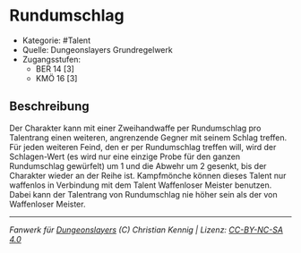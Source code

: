 <!---
Dies ist ein Fanwerk für DUNGEONSLAYERS (C) von Christian Kennig

Quellen:      [Dungeonslayers Grundregelwerk](https://www.f-space.de/ds4/downloads.html)
              [Talentbeschreibungen](https://www.f-space.de/ds4/tools-talentcards.html)
License:      [CC-BY-NC-SA 4.0](https://creativecommons.org/licenses/by-nc-sa/4.0/deed.de)
Richtlinien:  [Fanwerkrichtlinien](https://www.dungeonslayers.net/fanwerk-richtlinien/)
Autor:        Zauberlehrling
-->

  
# Rundumschlag  
- Kategorie: #Talent  
- Quelle: Dungeonslayers Grundregelwerk  
- Zugangsstufen:  
  - BER 14 [3]  
  - KMÖ 16 [3]  

## Beschreibung  
Der Charakter kann mit einer Zweihandwaffe per Rundumschlag pro Talentrang einen weiteren, angrenzende Gegner mit seinem Schlag treffen. Für jeden weiteren Feind, den er per Rundumschlag treffen will, wird der Schlagen-Wert (es wird nur eine einzige Probe für den ganzen Rundumschlag gewürfelt) um 1 und die Abwehr um 2 gesenkt, bis der Charakter wieder an der Reihe ist. Kampfmönche können dieses Talent nur waffenlos in Verbindung mit dem Talent Waffenloser Meister benutzen. Dabei kann der Talentrang von Rundumschlag nie höher sein als der von Waffenloser Meister.


___  
*Fanwerk für [Dungeonslayers](https://www.dungeonslayers.net/) (C) Christian Kennig | Lizenz: [CC-BY-NC-SA 4.0](https://creativecommons.org/licenses/by-nc-sa/4.0/deed.de)*  